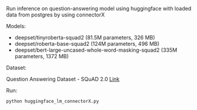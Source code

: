 Run inference on question-answering model using huggingface with loaded data from postgres by using connectorX


Models:
- deepset/tinyroberta-squad2 (81.5M parameters, 326 MB)
- deepset/roberta-base-squad2 (124M parameters, 496 MB)
- deepset/bert-large-uncased-whole-word-masking-squad2 (335M parameters, 1372 MB)

Dataset:

Question Answering Dataset - SQuAD 2.0 [Link](https://rajpurkar.github.io/SQuAD-explorer/)

Run:

```bash
python huggingface_lm_connectorX.py
```
